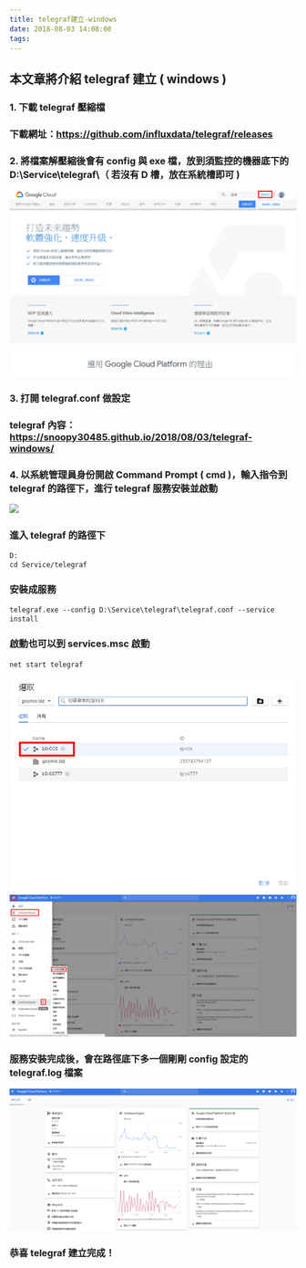 ```yaml
---
title: telegraf建立-windows
date: 2018-08-03 14:08:00
tags:
---
```


## 本文章將介紹 telegraf 建立 ( windows )

### 1. 下載 telegraf 壓縮檔

### 下載網址：https://github.com/influxdata/telegraf/releases

### 2. 將檔案解壓縮後會有 config 與 exe 檔，放到須監控的機器底下的 D:\Service\telegraf\（ 若沒有 D 槽，放在系統槽即可 )

![ ](images/1.png)

### 3. 打開 telegraf.conf 做設定

### telegraf 內容：https://snoopy30485.github.io/2018/08/03/telegraf-windows/

### 4. 以系統管理員身份開啟 Command Prompt ( cmd )，輸入指令到 telegraf 的路徑下，進行 telegraf 服務安裝並啟動

![ ](images/2.png)

### 進入 telegraf 的路徑下

```
D:
cd Service/telegraf
```

### 安裝成服務

```
telegraf.exe --config D:\Service\telegraf\telegraf.conf --service install
```

### 啟動也可以到 services.msc 啟動

```
net start telegraf
```

![ ](images/3.png)
![ ](images/4.png)

### 服務安裝完成後，會在路徑底下多一個剛剛 config 設定的 telegraf.log 檔案

![ ](images/5.png)

### 恭喜 telegraf 建立完成！